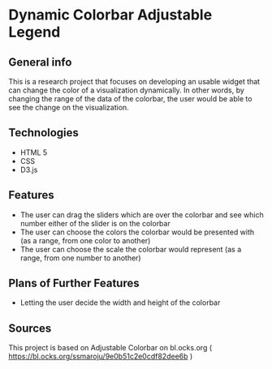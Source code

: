 # Dynamic Colorbar Adjustable Legend

## General info
This is a research project that focuses on developing an usable widget that can change the color of a visualization dynamically. In other words, by changing the range of the data of the colorbar, the user would be able to see the change on the visualization. 

## Technologies
* HTML 5
* CSS
* D3.js 

## Features
* The user can drag the sliders which are over the colorbar and see which number either of the slider is on the colorbar
* The user can choose the colors the colorbar would be presented with (as a range, from one color to another)
* The user can choose the scale the colorbar would represent (as a range, from one number to another)

## Plans of Further Features
* Letting the user decide the width and height of the colorbar

## Sources
This project is based on Adjustable Colorbar on bl.ocks.org ( https://bl.ocks.org/ssmaroju/9e0b51c2e0cdf82dee6b )

